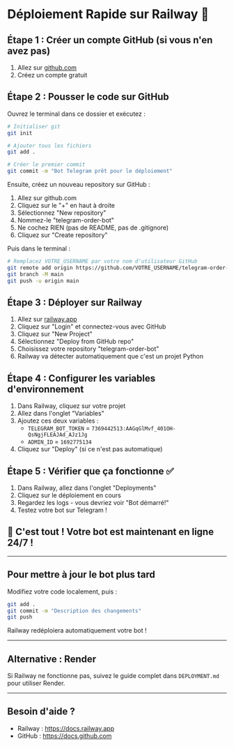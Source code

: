 # Déploiement Rapide sur Railway 🚀

## Étape 1 : Créer un compte GitHub (si vous n'en avez pas)
1. Allez sur [github.com](https://github.com)
2. Créez un compte gratuit

## Étape 2 : Pousser le code sur GitHub

Ouvrez le terminal dans ce dossier et exécutez :

```bash
# Initialiser git
git init

# Ajouter tous les fichiers
git add .

# Créer le premier commit
git commit -m "Bot Telegram prêt pour le déploiement"
```

Ensuite, créez un nouveau repository sur GitHub :
1. Allez sur github.com
2. Cliquez sur le "+" en haut à droite
3. Sélectionnez "New repository"
4. Nommez-le "telegram-order-bot"
5. Ne cochez RIEN (pas de README, pas de .gitignore)
6. Cliquez sur "Create repository"

Puis dans le terminal :

```bash
# Remplacez VOTRE_USERNAME par votre nom d'utilisateur GitHub
git remote add origin https://github.com/VOTRE_USERNAME/telegram-order-bot.git
git branch -M main
git push -u origin main
```

## Étape 3 : Déployer sur Railway

1. Allez sur [railway.app](https://railway.app)
2. Cliquez sur "Login" et connectez-vous avec GitHub
3. Cliquez sur "New Project"
4. Sélectionnez "Deploy from GitHub repo"
5. Choisissez votre repository "telegram-order-bot"
6. Railway va détecter automatiquement que c'est un projet Python

## Étape 4 : Configurer les variables d'environnement

1. Dans Railway, cliquez sur votre projet
2. Allez dans l'onglet "Variables"
3. Ajoutez ces deux variables :
   - `TELEGRAM_BOT_TOKEN` = `7369442513:AAGqGlMvf_401OH-QsNgjFLEAJAd_AJz1Jg`
   - `ADMIN_ID` = `1692775134`
4. Cliquez sur "Deploy" (si ce n'est pas automatique)

## Étape 5 : Vérifier que ça fonctionne ✅

1. Dans Railway, allez dans l'onglet "Deployments"
2. Cliquez sur le déploiement en cours
3. Regardez les logs - vous devriez voir "Bot démarré!"
4. Testez votre bot sur Telegram !

## 🎉 C'est tout ! Votre bot est maintenant en ligne 24/7 !

---

## Pour mettre à jour le bot plus tard

Modifiez votre code localement, puis :

```bash
git add .
git commit -m "Description des changements"
git push
```

Railway redéploiera automatiquement votre bot !

---

## Alternative : Render

Si Railway ne fonctionne pas, suivez le guide complet dans `DEPLOYMENT.md` pour utiliser Render.

---

## Besoin d'aide ?

- Railway : https://docs.railway.app
- GitHub : https://docs.github.com
